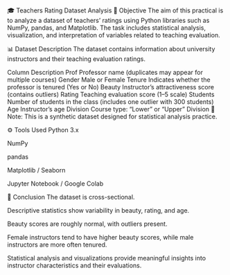 🎓 Teachers Rating Dataset Analysis 🧭 Objective The aim of this practical is to analyze a dataset of teachers’ ratings using Python libraries such as NumPy, pandas, and Matplotlib. The task includes statistical analysis, visualization, and interpretation of variables related to teaching evaluation.

📊 Dataset Description The dataset contains information about university instructors and their teaching evaluation ratings.

Column Description Prof Professor name (duplicates may appear for multiple courses) Gender Male or Female Tenure Indicates whether the professor is tenured (Yes or No) Beauty Instructor’s attractiveness score (contains outliers) Rating Teaching evaluation score (1–5 scale) Students Number of students in the class (includes one outlier with 300 students) Age Instructor’s age Division Course type: “Lower” or “Upper” Division 🧩 Note: This is a synthetic dataset designed for statistical analysis practice.

⚙ Tools Used Python 3.x

NumPy

pandas

Matplotlib / Seaborn

Jupyter Notebook / Google Colab

🧾 Conclusion The dataset is cross-sectional.

Descriptive statistics show variability in beauty, rating, and age.

Beauty scores are roughly normal, with outliers present.

Female instructors tend to have higher beauty scores, while male instructors are more often tenured.

Statistical analysis and visualizations provide meaningful insights into instructor characteristics and their evaluations.
